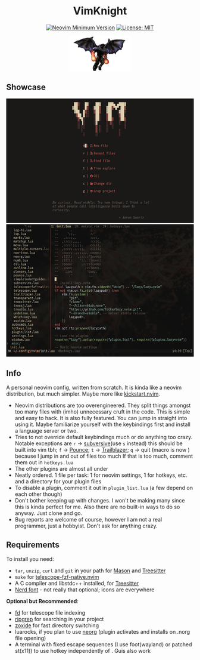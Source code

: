 <div align="center">
  <h1>VimKnight</h1>
  <p>
    </a>
  </p>
</div>

<div align="center">
  
[![Neovim Minimum Version](https://img.shields.io/badge/Neovim-0.10-blueviolet.svg?style=flat-square&logo=Neovim&color=90E59A&logoColor=white)](https://github.com/neovim/neovim)
[![License: MIT](https://img.shields.io/badge/License-MIT-yellow.svg)](https://opensource.org/licenses/MIT)
    
</div>

<div align="center">
  <p>
    <img src="misc/logo.png" align="center" alt="Logo" />
  </p>
</div>

## Showcase

<img src="misc/1.png" />

<img src="misc/2.png" />

## Info

A personal neovim config, written from scratch. It is kinda like a neovim distribution, but much simpler. Maybe more like [kickstart.nvim](https://github.com/nvim-lua/kickstart.nvim).
- Neovim distributions are too overengineered. They split things amongst too many files with (imho) unnecessary cruft in the code. This is simple and easy to hack. It is also fully featured. You can jump in straight into using it. Maybe familiarize yourself with the keybindings first and install a language server or two.
- Tries to not override default keybindings much or do anything too crazy. Notable exceptions are `r` -> [subversive](https://github.com/svermeulen/vim-subversive)(use `s` instead) this should be built into vim tbh; `f` -> [Pounce](https://github.com/rlane/pounce.nvim); `t` -> [Trailblazer](https://github.com/LeonHeidelbach/trailblazer.nvim); `q` -> quit (macro is now <C-q>) because I jump in and out of files too much
  If that is too much, comment them out in `hotkeys.lua`
- The other plugins are almost all under <space>
- Neatly ordered. 1 file per task: 1 for neovim settings, 1 for hotkeys, etc. and a directory for your plugin files
- To disable a plugin, comment it out in `plugin_list.lua` (a few depend on each other though)
- Don't bother keeping up with changes. I won't be making many since this is kinda perfect for me. Also there are no built-in ways to do so anyway. Just clone and go.
- Bug reports are welcome of course, however I am not a real programmer, just a hobbyist. Don't ask for anything crazy.

## Requirements

To install you need:
- `tar`, `unzip`, `curl` and `git` in your path for [Mason](https://github.com/williamboman/mason.nvim) and [Treesitter](https://github.com/nvim-treesitter/nvim-treesitter)
- `make` for [telescope-fzf-native.nvim](https://github.com/nvim-telescope/telescope-fzf-native.nvim)
- A C compiler and libstdc++ installed, for [Treesitter](https://github.com/nvim-treesitter/nvim-treesitter)
- [Nerd font](https://www.nerdfonts.com/font-downloads) - not really that optional; icons are everywhere

**Optional but Recommended**:
- [fd](https://github.com/sharkdp/fd) for telescope file indexing
- [ripgrep](https://github.com/BurntSushi/ripgrep) for searching in your project
- [zoxide](https://github.com/ajeetdsouza/zoxide) for fast directory switching
- luarocks, if you plan to use [neorg](https://github.com/nvim-neorg/neorg) (plugin activates and installs on .norg file opening)
- A terminal with fixed escape sequences (I use foot(wayland) or patched st(x11)) to use <Tab> hotkey independently of <C-i>. Guis also work
